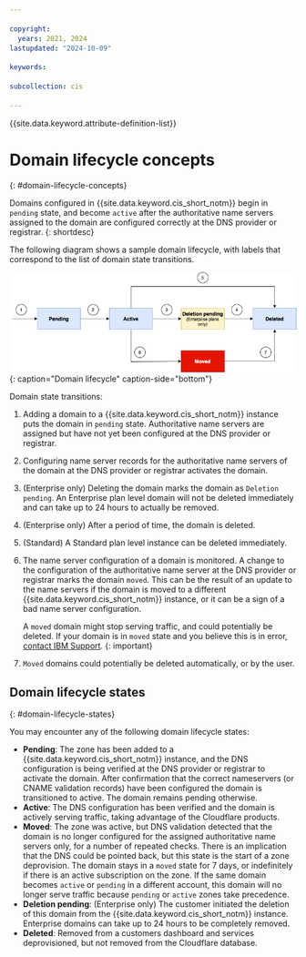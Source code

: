 ```yaml
---

copyright:
  years: 2021, 2024
lastupdated: "2024-10-09"

keywords:

subcollection: cis

---
```


{{site.data.keyword.attribute-definition-list}}

# Domain lifecycle concepts
{: #domain-lifecycle-concepts}

Domains configured in {{site.data.keyword.cis_short_notm}} begin in `pending` state, and become `active` after the authoritative name servers assigned to the domain are configured correctly at the DNS provider or registrar.
{: shortdesc}

The following diagram shows a sample domain lifecycle, with labels that correspond to the list of domain state transitions.

![Diagram of domain lifecycle](images/domain-lifecycle-lt.png "Diagram of domain lifecycle"){: caption="Domain lifecycle" caption-side="bottom"}

Domain state transitions:

1. Adding a domain to a {{site.data.keyword.cis_short_notm}} instance puts the domain in `pending` state. Authoritative name servers are assigned but have not yet been configured at the DNS provider or registrar.
1. Configuring name server records for the authoritative name servers of the domain at the DNS provider or registrar activates the domain.
1. (Enterprise only) Deleting the domain marks the domain as `Deletion pending`. An Enterprise plan level domain will not be deleted immediately and can take up to 24 hours to actually be removed.
1. (Enterprise only) After a period of time, the domain is deleted.
1. (Standard) A Standard plan level instance can be deleted immediately.
1. The name server configuration of a domain is monitored. A change to the configuration of the authoritative name server at the DNS provider or registrar marks the domain `moved`. This can be the result of an update to the name servers if the domain is moved to a different {{site.data.keyword.cis_short_notm}} instance, or it can be a sign of a bad name server configuration.

   A `moved` domain might stop serving traffic, and could potentially be deleted. If your domain is in `moved` state and you believe this is in error, [contact IBM Support](/docs/cis?topic=cis-gettinghelp).
   {: important}

1. `Moved` domains could potentially be deleted automatically, or by the user.

## Domain lifecycle states
{: #domain-lifecycle-states}

You may encounter any of the following domain lifecycle states:

- **Pending**: The zone has been added to a {{site.data.keyword.cis_short_notm}} instance, and the DNS configuration is being verified at the DNS provider or registrar to activate the domain. After confirmation that the correct nameservers (or CNAME validation records) have been configured the domain is transitioned to active. The domain remains pending otherwise.
- **Active**: The DNS configuration has been verified and the domain is actively serving traffic, taking advantage of the Cloudflare products. 
- **Moved**: The zone was active, but DNS validation detected that the domain is no longer configured for the assigned authoritative name servers only, for a number of repeated checks. There is an implication that the DNS could be pointed back, but this state is the start of a zone deprovision. The domain stays in a `moved` state for 7 days, or indefinitely if there is an active subscription on the zone. If the same domain becomes `active` or `pending` in a different account, this domain will no longer serve traffic because `pending` or `active` zones take precedence.
- **Deletion pending**: (Enterprise only) The customer initiated the deletion of this domain from the {{site.data.keyword.cis_short_notm}} instance. Enterprise domains can take up to 24 hours to be completely removed.
- **Deleted**: Removed from a customers dashboard and services deprovisioned, but not removed from the Cloudflare database.
